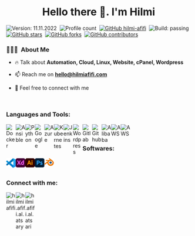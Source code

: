 <h1 align="center">Hello there 👋. I'm Hilmi</h1>

![Version: 11.11.2022](https://img.shields.io/badge/Version-11.11.2022-informational)&nbsp;
![Profile count](https://komarev.com/ghpvc/?username=hilmi-afifi&color=red&style=flat&label=Profile+Views)&nbsp;
[![GitHub hilmi-afifi](https://img.shields.io/github/followers/hilmi-afifi?label=follow&style=social)](https://github.com/hilmi-afifi)&nbsp;
![Build: passing](https://img.shields.io/badge/Build-Passing-success)
[![GitHub stars](https://img.shields.io/github/stars/themlphdstudent/awesome-github-profile-readme-templates.svg?color=blue&label=Stars)](https://github.com/hilmi-afifi)&nbsp;
[![GitHub forks](https://img.shields.io/github/forks/themlphdstudent/awesome-github-profile-readme-templates.svg?color=green&label=Forks)](https://github.com/hilmi-afifi)&nbsp;
[![GitHub contributors](https://img.shields.io/github/contributors/themlphdstudent/awesome-github-profile-readme-templates.svg?color=blue&label=Contributors)](https://github.com/hilmi-afifi)&nbsp;


### 👨🏻‍💻 &nbsp;About Me


- 🔥 Talk about **Automation, Cloud, Linux, Website, cPanel, Wordpress**

- 📫 Reach me on **hello@hilmiafifi.com**

- 🍵 Feel free to connect with me
<br />


<h3 align="left">Languages and Tools:</h3>
<a href="https://www.docker.com" target="_blank"><img align="left" alt="Docker" width="26px" src="https://cdn.simpleicons.org/docker"></a>
<a href="https://www.ansible.com" target="_blank"><img align="left" alt="Ansible" width="26px" src="https://cdn.simpleicons.org/ansible"></a>
<a href="https://www.python.org" target="_blank"> <img align="left" alt="Python" width="26px" src="https://cdn.simpleicons.org/python"> </a>
<a href="https://cloud.google.com" target="_blank"> <img align="left" alt="Google" width="26px" src="https://cdn.simpleicons.org/googlecloud"> </a>
<a href="https://azure.microsoft.com" target="_blank"> <img align="left" alt="Azure" width="26px" src="https://cdn.simpleicons.org/microsoftazure"> </a>
<a href="https://kubernetes.io" target="_blank"> <img align="left" alt="Kubernetes" width="26px" src="https://cdn.simpleicons.org/kubernetes"> </a>
<a href="https://www.jenkins.io" target="_blank"> <img align="left" alt="Jenkins" width="26px" src="https://cdn.simpleicons.org/jenkins"> </a>
<a href="https://wordpress.org" target="_blank"> <img align="left" alt="Wordpress" width="26px" src="https://cdn.simpleicons.org/wordpress"> </a>
<a href="https://gitlab.com" target="_blank"> <img align="left" alt="Gitlab" width="26px" src="https://cdn.simpleicons.org/gitlab"> </a>
<a href="https://github.com" target="_blank"> <img align="left" alt="Github" width="26px" src="https://cdn.simpleicons.org/github"> </a>
<a href="https://alibabacloud.com" target="_blank"> <img align="left" alt="Alibaba" width="26px" src="https://cdn.simpleicons.org/alibabacloud"> </a>
<a href="https://aws.amazon.com" target="_blank"> <img align="left" alt="AWS" width="26px" src="https://cdn.simpleicons.org/amazonaws"> </a>
<a href="https://cpanel.net/" target="_blank"> <img align="left" alt="AWS" width="26px" src="https://cdn.simpleicons.org/cpanel"> </a>
<br />
<br />

<h3 align="left">Softwares:</h3>
<img align="left" alt="Visual Studio Code" width="26px" src="https://raw.githubusercontent.com/github/explore/80688e429a7d4ef2fca1e82350fe8e3517d3494d/topics/visual-studio-code/visual-studio-code.png" />
<a href="https://www.adobe.com/products/xd.html" target="_blank"> <img align="left" alt="XD" width="26px" src="https://github.com/Aakarsh-B/trying-repos/blob/master/adobexd.png?raw=true"/> </a> 
<a href="https://www.adobe.com/in/products/illustrator.html" target="_blank"> <img align="left" alt="Illustrator" width="26px" src="https://github.com/Aakarsh-B/trying-repos/blob/master/illustrator.png?raw=true"/> </a> 
<a href="https://www.photoshop.com/en" target="_blank"> <img align="left" alt="Photoshop" width="26px" src="https://github.com/Aakarsh-B/trying-repos/blob/master/photoshop.png?raw=true"/> </a>
<a href="https://www.blender.org" target="_blank"> <img align="left" alt="Photoshop" width="26px" src="https://github.com/Aakarsh-B/trying-repos/blob/master/blender.png?raw=true"/> </a>
<br />
<br />

<h3 align="left">Connect with me:</h3>
<p align="left">
<a href="https://my.hilmiafifi.com/linkedin" target="blank"><img align="left" src="https://raw.githubusercontent.com/rahuldkjain/github-profile-readme-generator/master/src/images/icons/Social/linked-in-alt.svg" alt="hilmiafifi" width="26" /></a>
<a href="https://my.hilmiafifi.com/facebook" target="blank"><img align="left" src="https://raw.githubusercontent.com/rahuldkjain/github-profile-readme-generator/master/src/images/icons/Social/facebook.svg" alt="hilmi.afifi.al.atsary" width="26" /></a>
<a href="https://my.hilmiafifi.com/instagram" target="blank"><img align="left" src="https://raw.githubusercontent.com/rahuldkjain/github-profile-readme-generator/master/src/images/icons/Social/instagram.svg" alt="hilmi.afifi.al.atsari" width="26" /></a>
</p>
<br />




